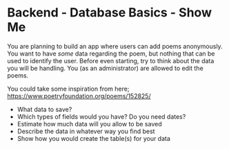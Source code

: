 # Backend - Database Basics - Show Me

You are planning to build an app where users can add poems anonymously. You want to have _some_ data regarding the poem, but nothing that can be used to identify the user. Before even starting, try to think about the data you will be handling. You (as an administrator) are allowed to edit the poems.

You could take some inspiration from here; https://www.poetryfoundation.org/poems/152825/

- What data to save?
- Which types of fields would you have? Do you need dates?
- Estimate how much data will you allow to be saved 
- Describe the data in whatever way you find best
- Show how you would create the table(s) for your data
